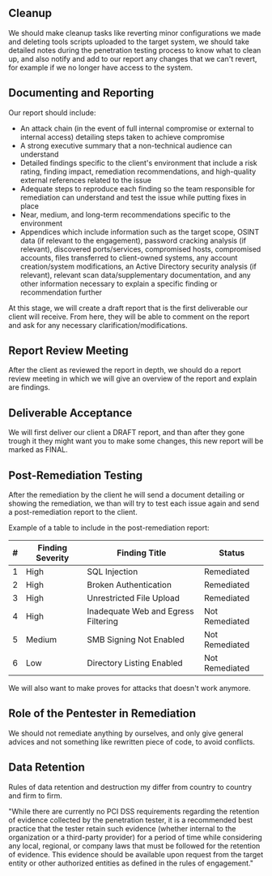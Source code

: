 ## Cleanup

We should make cleanup tasks like reverting minor configurations we made and deleting tools scripts uploaded to the target system, we should take detailed notes during the penetration testing process to know what to clean up, and also notify and add to our report any changes that we can't revert, for example if we no longer have access to the system.

## Documenting and Reporting

Our report should include:

- An attack chain (in the event of full internal compromise or external to internal access) detailing steps taken to achieve compromise
- A strong executive summary that a non-technical audience can understand
- Detailed findings specific to the client's environment that include a risk rating, finding impact, remediation recommendations, and high-quality external references related to the issue
- Adequate steps to reproduce each finding so the team responsible for remediation can understand and test the issue while putting fixes in place
- Near, medium, and long-term recommendations specific to the environment
- Appendices which include information such as the target scope, OSINT data (if relevant to the engagement), password cracking analysis (if relevant), discovered ports/services, compromised hosts, compromised accounts, files transferred to client-owned systems, any account creation/system modifications, an Active Directory security analysis (if relevant), relevant scan data/supplementary documentation, and any other information necessary to explain a specific finding or recommendation further

At this stage, we will create a draft report that is the first deliverable our client will receive. From here, they will be able to comment on the report and ask for any necessary clarification/modifications.

## Report Review Meeting

After the client as reviewed the report in depth, we should do a report review meeting in which we will give an overview of the report and explain are findings.

## Deliverable Acceptance

We will first deliver our client a DRAFT report, and than after they gone trough it they might want you to make some changes, this new report will be marked as FINAL.

## Post-Remediation Testing

After the remediation by the client he will send a document detailing or showing the remediation, we than will try to test each issue again and send a post-remediation report to the client.

Example of a table to include in the post-remediation report:

|#|Finding Severity|Finding Title|Status|
|---|---|---|---|
|1|High|SQL Injection|Remediated|
|2|High|Broken Authentication|Remediated|
|3|High|Unrestricted File Upload|Remediated|
|4|High|Inadequate Web and Egress Filtering|Not Remediated|
|5|Medium|SMB Signing Not Enabled|Not Remediated|
|6|Low|Directory Listing Enabled|Not Remediated|

We will also want to make proves for attacks that doesn't work anymore.

## Role of the Pentester in Remediation

We should not remediate anything by ourselves, and only give general advices and not something like rewritten piece of code, to avoid conflicts.

## Data Retention

Rules of data retention and destruction my differ from country to country and firm to firm.

"While there are currently no PCI DSS requirements regarding the retention of evidence collected by the penetration tester, it is a recommended best practice that the tester retain such evidence (whether internal to the organization or a third-party provider) for a period of time while considering any local, regional, or company laws that must be followed for the retention of evidence. This evidence should be available upon request from the target entity or other authorized entities as defined in the rules of engagement."